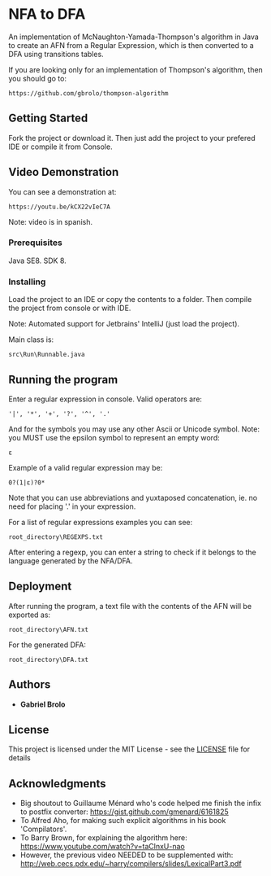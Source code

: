 # NFA to DFA

An implementation of McNaughton-Yamada-Thompson's algorithm
in Java to create an AFN from a Regular Expression, which is then 
converted to a DFA using transitions tables.

If you are looking only for an implementation of Thompson's algorithm,
then you should go to:

```
https://github.com/gbrolo/thompson-algorithm
```

## Getting Started

Fork the project or download it. Then just add the project
to your prefered IDE or compile it from Console.

## Video Demonstration

You can see a demonstration at:

```
https://youtu.be/kCX22vIeC7A
```

Note: video is in spanish.

### Prerequisites

Java SE8. SDK 8.

### Installing

Load the project to an IDE or copy the contents to a folder. 
Then compile the project from console or with IDE.

Note: Automated support for Jetbrains' IntelliJ (just load the project).

Main class is:

```
src\Run\Runnable.java
```

## Running the program

Enter a regular expression in console. Valid operators are:

```
'|', '*', '+', '?', '^', '.'
```

And for the symbols you may use any other Ascii or Unicode symbol.
Note: you MUST use the epsilon symbol to represent an empty
word:

```
ε
```

Example of a valid regular expression may be:

```
0?(1|ε)?0*
```

Note that you can use abbreviations and yuxtaposed concatenation, ie. no
need for placing '.' in your expression.

For a list of regular expressions examples you can see:

```
root_directory\REGEXPS.txt
```

After entering a regexp, you can enter a string to check if it belongs to the
language generated by the NFA/DFA.
## Deployment

After running the program, a text file with the contents of the
AFN will be exported as:

```
root_directory\AFN.txt
```

For the generated DFA:

```
root_directory\DFA.txt
```

## Authors

* **Gabriel Brolo** 

## License

This project is licensed under the MIT License - see the [LICENSE](LICENSE) file for details

## Acknowledgments

* Big shoutout to Guillaume Ménard who's code helped me finish the infix to postfix converter:
https://gist.github.com/gmenard/6161825
* To Alfred Aho, for making such explicit algorithms in his book 'Compilators'.
* To Barry Brown, for explaining the algorithm here: https://www.youtube.com/watch?v=taClnxU-nao
* However, the previous video NEEDED to be supplemented with: 
http://web.cecs.pdx.edu/~harry/compilers/slides/LexicalPart3.pdf

